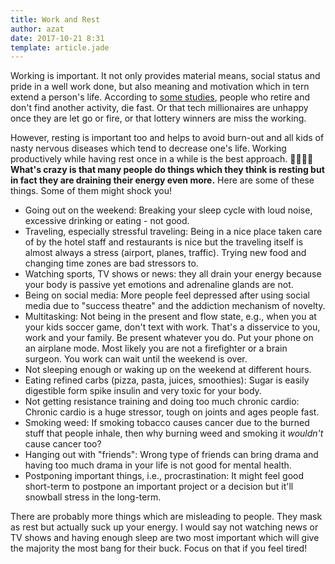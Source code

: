 ```yaml
---
title: Work and Rest
author: azat
date: 2017-10-21 8:31
template: article.jade
---
```



Working is important. It not only provides material means, social status and pride in a well work done, but also meaning and motivation which in tern extend a person's life. According to [some studies](http://jech.bmj.com/content/early/2016/03/21/jech-2015-207097.short), people who retire and don't find another activity, die fast. Or that tech millionaires are unhappy once they are let go or fire, or that lottery winners are miss the working. 

However, resting is important too and helps to avoid burn-out and all kids of nasty nervous diseases which tend to decrease one's life. Working productively while having rest once in a while is the best approach. 👨‍💻🔄🛌  **What's crazy is that many people do things which they think is resting but in fact they are draining their energy even more.** Here are some of these things. Some of them might shock you!

* Going out on the weekend: Breaking your sleep cycle with loud noise, excessive drinking or eating - not good.
* Traveling, especially stressful traveling: Being in a nice place taken care of by the hotel staff and restaurants is nice but the traveling itself is almost always a stress (airport, planes, traffic). Trying new food and changing time zones are bad stressors to. 
* Watching sports, TV shows or news: they all drain your energy because your body is passive yet emotions and adrenaline glands are not.
* Being on social media: More people feel depressed after using social media due to "success theatre" and the addiction mechanism of novelty.
* Multitasking: Not being in the present and flow state, e.g., when you at your kids soccer game, don't text with work. That's a disservice to you, work and your family. Be present whatever you do. Put your phone on an airplane mode. Most likely you are not a firefighter or a brain surgeon. You work can wait until the weekend is over.
* Not sleeping enough or waking up on the weekend at different hours.
* Eating refined carbs (pizza, pasta, juices, smoothies): Sugar is easily digestible form spike insulin and very toxic for your body.
* Not getting resistance training and doing too much chronic cardio: Chronic cardio is a huge stressor, tough on joints and ages people fast.
* Smoking weed: If smoking tobacco causes cancer due to the burned stuff that people inhale, then why burning weed and smoking it *wouldn't* cause cancer too?
* Hanging out with "friends": Wrong type of friends can bring drama and having too much drama in your life is not good for mental health.
* Postponing important things, i.e., procrastination: It might feel good short-term to postpone an important project or a decision but it'll snowball stress in the long-term.


There are probably more things which are misleading to people. They mask as rest but actually suck up your energy. I would say not watching news or TV shows and having enough sleep are two most important which will give the majority the most bang for their buck. Focus on that if you feel tired!
